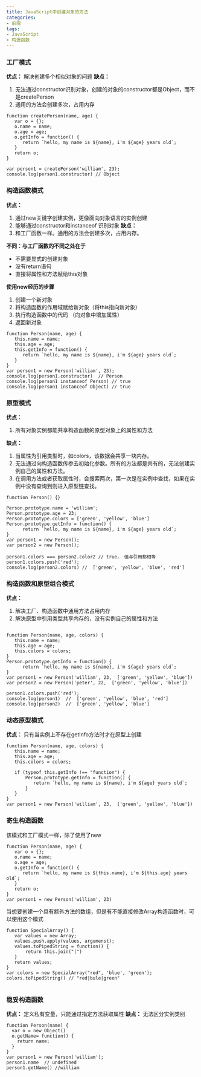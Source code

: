 ```yaml
---
title: JavaScript中创建对象的方法
categories:
- 前端
tags: 
- JavaScript
- 构造函数
---
```


### 工厂模式
**优点：** 解决创建多个相似对象的问题
**缺点：** 
1. 无法通过constructor识别对象，创建的对象的constructor都是Object，而不是createPerson
2. 通用的方法会创建多次，占用内存

```
function createPerson(name, age) {
   var o = {};
   o.name = name;
   o.age = age;
   o.getInfo = function() {
      return `hello, my name is ${name}, i'm ${age} years old`;
   }
   return o;
} 

var person1 = createPerson('william', 23);
console.log(person1.constructor) // Object
```


### 构造函数模式
**优点：**
1. 通过new关键字创建实例，更像面向对象语言的实例创建
2. 能够通过constructor和instanceof 识别对象
**缺点：** 
2. 和工厂函数一样。通用的方法会创建多次，占用内存。

**不同：与工厂函数的不同之处在于**
- 不需要显式的创建对象
- 没有return语句
- 直接将属性和方法赋给this对象

**使用new经历的步骤**
1. 创建一个新对象
2. 将构造函数的作用域赋给新对象（将this指向新对象）
3. 执行构造函数中的代码 （向对象中增加属性）
4. 返回新对象

```
function Person(name, age) {
   this.name = name;
   this.age = age;
   this.getInfo = function() {
      return `hello, my name is ${name}, i'm ${age} years old`;
   }
} 
var person1 = new Person('william', 23);
console.log(person1.constructor)  // Person
console.log(person1 instanceof Person) // true
console.log(person1 instanceof Object) // true
```

### 原型模式
**优点：**
1. 所有对象实例都能共享构造函数的原型对象上的属性和方法

**缺点：**
1. 当属性为引用类型时，如colors，该数据会共享一块内存。
2. 无法通过向构造函数传参去初始化参数。所有的方法都是共有的，无法创建实例自己的属性和方法。
3. 在调用方法或者获取属性时，会搜索两次，第一次是在实例中查找，如果在实例中没有查询到则进入原型链查找。

```
function Person() {}

Person.prototype.name = 'william';
Person.prototype.age = 23;
Person.prototype.colors = ['green', 'yellow', 'blue']
Person.prototype.getInfo = function() {
      return `hello, my name is ${name}, i'm ${age} years old`;
}
var person1 = new Person();
var person2 = new Person();

person1.colors === person2.color2 // true， 值与引用都相等
person1.colors.push('red');
console.log(person2.colors) //  ['green', 'yellow', 'blue', 'red']
```

### 构造函数和原型组合模式
**优点：**
1. 解决工厂、构造函数中通用方法占用内存
2. 解决原型中引用类型共享内存的，没有实例自己的属性和方法
```

function Person(name, age, colors) {
   this.name = name;
   this.age = age;
   this.colors = colors;
} 
Person.prototype.getInfo = function() {
      return `hello, my name is ${name}, i'm ${age} years old`;
}
var person1 = new Person('william', 23,  ['green', 'yellow', 'blue'])
var person2 = new Person('peter', 22,  ['green', 'yellow', 'blue'])

person1.colors.push('red');
console.log(person1)  //  ['green', 'yellow', 'blue', 'red']
console.log(person2)  //  ['green', 'yellow', 'blue']

```

### 动态原型模式
**优点：** 只有当实例上不存在getInfo方法时才在原型上创建
```
function Person(name, age, colors) {
   this.name = name;
   this.age = age;
   this.colors = colors;

   if (typeof this.getInfo !== "function") {
       Person.prototype.getInfo = function() {
          return `hello, my name is ${name}, i'm ${age} years old`;
       }
   }
} 
var person1 = new Person('william', 23,  ['green', 'yellow', 'blue'])
```

### 寄生构造函数
该模式和工厂模式一样，除了使用了new
```
function Person(name, age) {
   var o = {};
   o.name = name;
   o.age = age;
   o.getInfo = function() {
      return `hello, my name is ${this.name}, i'm ${this.age} years old`;
   }
   return o;
} 
var person1 = new Person('william', 23)
```
当想要创建一个具有额外方法的数组，但是有不能直接修改Array构造函数时，可以使用这个模式
```
function SpecialArray() {
   var values = new Array;
   values.push.apply(values, argumenst);
   values.toPipedString = function() {
       return this.join("|")
   }
   return values;
}
var colors = new SpecialArray("red", 'blue', 'green');
colors.toPipedString() // "red|bule|green"


```

### 稳妥构造函数
**优点：** 定义私有变量，只能通过指定方法获取属性
**缺点：** 无法区分实例类别
```
function Person(name) {
  var o = new Object()
  o.getName= function() {
    return name;
  }
}
var person1 = new Person('william');
person1.name  // undefined
person1.getName() //william
```